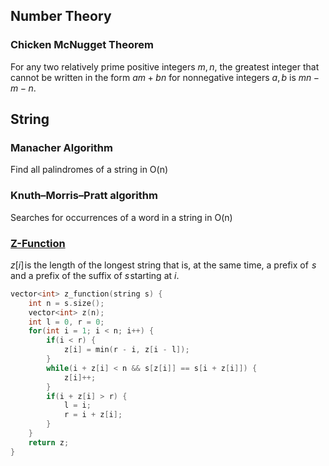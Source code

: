 ## Number Theory

### Chicken McNugget Theorem

For any two relatively prime positive integers $m,n$, the greatest integer that cannot be written in the form $am + bn$ for nonnegative integers $a, b$ is $mn-m-n$. 

## String

### Manacher Algorithm

Find all palindromes of a string in O(n)

### Knuth–Morris–Pratt algorithm

Searches for occurrences of a word in a string in O(n) 

### [Z-Function](https://cp-algorithms.com/string/z-function.html)

$z[i]$ is the length of the longest string that is, at the same time, a prefix of  $s$  and a prefix of the suffix of $s$ starting at $i$.

```cpp
vector<int> z_function(string s) {
    int n = s.size();
    vector<int> z(n);
    int l = 0, r = 0;
    for(int i = 1; i < n; i++) {
        if(i < r) {
            z[i] = min(r - i, z[i - l]);
        }
        while(i + z[i] < n && s[z[i]] == s[i + z[i]]) {
            z[i]++;
        }
        if(i + z[i] > r) {
            l = i;
            r = i + z[i];
        }
    }
    return z;
}
```